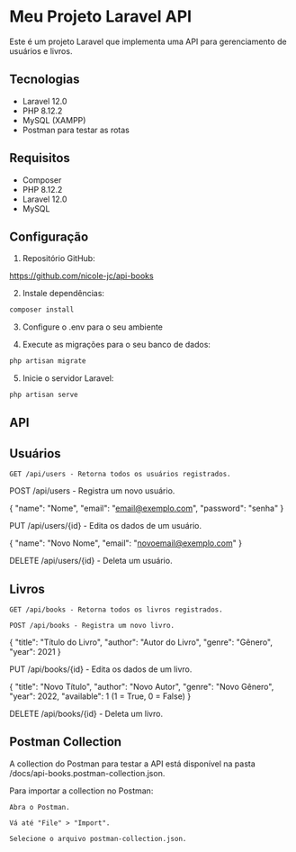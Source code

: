 # Meu Projeto Laravel API

Este é um projeto Laravel que implementa uma API para gerenciamento de usuários e livros.

## Tecnologias
- Laravel 12.0
- PHP 8.12.2
- MySQL (XAMPP)
- Postman para testar as rotas

## Requisitos
- Composer
- PHP 8.12.2
- Laravel 12.0
- MySQL

## Configuração

1. Repositório GitHub:

https://github.com/nicole-jc/api-books

2. Instale dependências:

```bash
composer install
```

3. Configure o .env para o seu ambiente

4. Execute as migrações para o seu banco de dados:

```bash
php artisan migrate
```

5. Inicie o servidor Laravel:

```bash
php artisan serve
```

## API

## Usuários

    GET /api/users - Retorna todos os usuários registrados.


POST /api/users - Registra um novo usuário.

{
  "name": "Nome",
  "email": "email@exemplo.com",
  "password": "senha"
}


PUT /api/users/{id} - Edita os dados de um usuário.

{
  "name": "Novo Nome",
  "email": "novoemail@exemplo.com"
}

DELETE /api/users/{id} - Deleta um usuário.

## Livros

    GET /api/books - Retorna todos os livros registrados.

    POST /api/books - Registra um novo livro.

{
  "title": "Título do Livro",
  "author": "Autor do Livro",
  "genre": "Gênero",
  "year": 2021
}

PUT /api/books/{id} - Edita os dados de um livro.

{
  "title": "Novo Título",
  "author": "Novo Autor",
  "genre": "Novo Gênero",
  "year": 2022,
  "available": 1 (1 = True, 0 = False)
}

DELETE /api/books/{id} - Deleta um livro.

## Postman Collection

A collection do Postman para testar a API está disponível na pasta /docs/api-books.postman-collection.json.

Para importar a collection no Postman:

    Abra o Postman.

    Vá até "File" > "Import".

    Selecione o arquivo postman-collection.json.